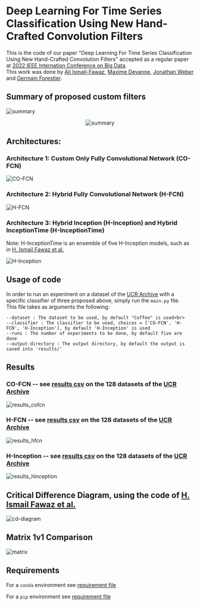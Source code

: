 # Deep Learning For Time Series Classification Using New Hand-Crafted Convolution Filters

This is the code of our paper "Deep Learning For Time Series Classification Using New Hand-Crafted Convolution Filters" accepted as a regular paper at [2022 IEEE Internation Conference on Big Data](https://bigdataieee.org/BigData2022/).<br>
This work was done by [Ali Ismail-Fawaz](https://hadifawaz1999.github.io/), [Maxime Devanne](https://maxime-devanne.com/), [Jonathan Weber](https://www.jonathan-weber.eu/) and [Germain Forestier](https://germain-forestier.info/).

## Summary of proposed custom filters

![summary](images/summary.png)
<p align="center" width="100%">
<img src="images/summary.png" alt="summary"/>
</p>

## Architectures:

### Architecture 1: Custom Only Fully Convolutional Network (CO-FCN)

![CO-FCN](images/CO-FCN.png)

### Architecture 2: Hybrid Fully Convolutional Network (H-FCN)

![H-FCN](images/H-FCN.png)

### Architecture 3: Hybrid Inception (H-Inception) and Hybrid InceptionTime (H-InceptionTime)<br>
Note: H-InceptionTime is an ensemble of five H-Inception models, such as in [H. Ismail Fawaz et al.](https://github.com/hfawaz/InceptionTime)

![H-Inception](images/H-Inception.png)

## Usage of code

In order to run an experiment on a dataset of the [UCR Archive](https://www.cs.ucr.edu/~eamonn/time_series_data/) with a specific classifier of three proposed above, simply run the ```main.py``` file. <br>
This file takes as arguments the following:<br>
```
--dataset : The dataset to be used, by default "Coffee" is used<br>
--classifier : The classifier to be used, choices = ['CO-FCN', 'H-FCN', 'H-Inception'], by default 'H-Inception' is used
--runs : The number of experiments to be done, by default five are done
--output-directory : The output directory, by default the output is saved into 'results/'
```

## Results

### CO-FCN -- see [results csv](results/CO-FCN/results_UCR_128.csv) on the 128 datasets of the [UCR Archive](https://www.cs.ucr.edu/~eamonn/time_series_data/)

![results_cofcn](images/results_cofcn.png)

### H-FCN -- see [results csv](results/H-FCN/results_UCR_128.csv) on the 128 datasets of the [UCR Archive](https://www.cs.ucr.edu/~eamonn/time_series_data/)


![results_hfcn](images/results_hfcn.png)

### H-Inception -- see [results csv](results/H-Inception/results_UCR_128.csv) on the 128 datasets of the [UCR Archive](https://www.cs.ucr.edu/~eamonn/time_series_data/)


![results_hinception](images/results_hinception.png)

## Critical Difference Diagram, using the code of [H. Ismail Fawaz et al.](https://github.com/hfawaz/cd-diagram)

![cd-diagram](images/cd-diagram.png)

## Matrix 1v1 Comparison

![matrix](images/heatmap.png)

## Requirements

For a ```conda``` environment see [requirement file](requirements_conda.txt)<br>

For a ```pip``` environment see [requirement file](requirement_pip.txt )<br>
